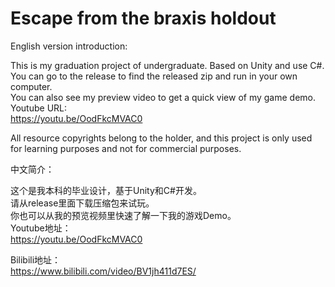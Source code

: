 # Escape from the braxis holdout
English version introduction:

 This is my graduation project of undergraduate. Based on Unity and use C#.  
 You can go to the release to find the released zip and run in your own computer.   
 You can also see my preview video to get a quick view of my game demo.   
 Youtube URL:  
 https://youtu.be/OodFkcMVAC0
 
 All resource copyrights belong to the holder, and this project is only used for learning purposes and not for commercial purposes.



中文简介：

 这个是我本科的毕业设计，基于Unity和C#开发。   
 请从release里面下载压缩包来试玩。   
 你也可以从我的预览视频里快速了解一下我的游戏Demo。  
 Youtube地址：   
 https://youtu.be/OodFkcMVAC0
 
 Bilibili地址：  
 https://www.bilibili.com/video/BV1jh411d7ES/
 
